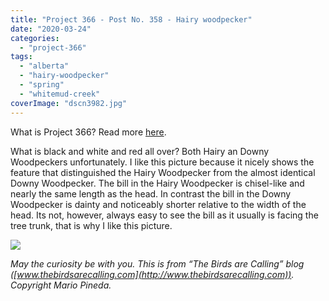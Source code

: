 ```yaml
---
title: "Project 366 - Post No. 358 - Hairy woodpecker"
date: "2020-03-24"
categories: 
  - "project-366"
tags: 
  - "alberta"
  - "hairy-woodpecker"
  - "spring"
  - "whitemud-creek"
coverImage: "dscn3982.jpg"
---
```


What is Project 366? Read more [here](https://thebirdsarecalling.com/2019/03/29/project-366/).

What is black and white and red all over? Both Hairy an Downy Woodpeckers unfortunately. I like this picture because it nicely shows the feature that distinguished the Hairy Woodpecker from the almost identical Downy Woodpecker. The bill in the Hairy Woodpecker is chisel-like and nearly the same length as the head. In contrast the bill in the Downy Woodpecker is dainty and noticeably shorter relative to the width of the head. Its not, however, always easy to see the bill as it usually is facing the tree trunk, that is why I like this picture.

![](https://thebirdsarecallingandimustgo.files.wordpress.com/2020/03/dscn3982.jpg?w=1024)

_May the curiosity be with you. This is from “The Birds are Calling” blog ([www.thebirdsarecalling.com](http://www.thebirdsarecalling.com)). Copyright Mario Pineda._

